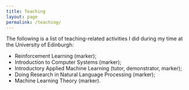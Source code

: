 ```yaml
---
title: Teaching
layout: page
permalink: /teaching/
---
```


The following is a list of teaching-related activities I did during my time at the University of Edinburgh:

- Reinforcement Learning (marker);
- Introduction to Computer Systems (marker);
- Introductory Applied Machine Learning (tutor, demonstrator, marker);
- Doing Research in Natural Language Processing (marker);
- Machine Learning Theory (marker).
